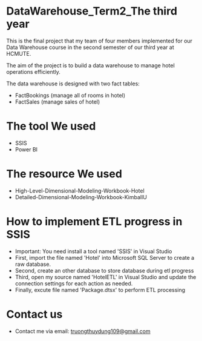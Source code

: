 # DataWarehouse_Term2_The third year
This is the final project that my team of four members implemented for our Data Warehouse course in the second semester of our third year at HCMUTE.

The aim of the project is to build a data warehouse to manage hotel operations efficiently.

The data warehouse is designed with two fact tables:
- FactBookings (manage all of rooms in hotel)
- FactSales (manage sales of hotel)
# The tool We used
- SSIS
- Power BI
# The resource We used
- High-Level-Dimensional-Modeling-Workbook-Hotel
- Detailed-Dimensional-Modeling-Workbook-KimballU
# How to implement ETL progress in SSIS
- Important: You need install a tool named 'SSIS' in Visual Studio
- First, import the file named 'Hotel' into Microsoft SQL Server to create a raw database.
- Second, create an other database to store database during etl progress
- Third, open my source named 'HotelETL' in Visual Studio and update the connection settings for each action as needed.
- Finally, excute file named 'Package.dtsx' to perform ETL processing

# Contact us
- Contact me via email: truongthuydung109@gmail.com
